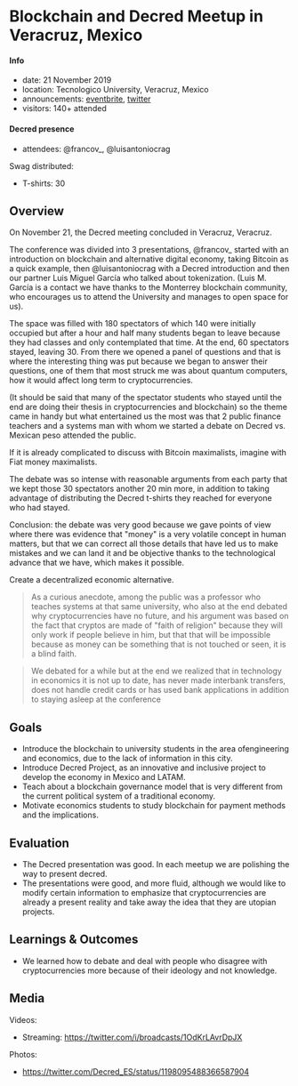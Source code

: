 # Blockchain and Decred Meetup in Veracruz, Mexico

#### Info

- date: 21 November 2019
- location: Tecnologico University, Veracruz, Mexico
- announcements: [eventbrite](https://www.eventbrite.com.ar/e/conferencia-blockchain-tickets-81397410847), [twitter](https://twitter.com/Decred_ES/status/1197228812498432000)
- visitors: 140+ attended

#### Decred presence

- attendees: @francov\_, @luisantoniocrag

Swag distributed:

- T-shirts: 30

## Overview

On November 21, the Decred meeting concluded in Veracruz, Veracruz.

The conference was divided into 3 presentations, @francov\_ started with an introduction on blockchain and alternative digital economy, taking Bitcoin as a quick example, then @luisantoniocrag with a Decred introduction and then our partner Luis Miguel García who talked about tokenization. (Luis M. García is a contact we have thanks to the Monterrey blockchain community, who encourages us to attend the University and manages to open space for us).

The space was filled with 180 spectators of which 140 were initially occupied but after a hour and half many students began to leave because they had classes and only contemplated that time. At the end, 60 spectators stayed, leaving 30. From there we opened a panel of questions and that is where the interesting thing was put because we began to answer their questions, one of them that most struck me was about quantum computers, how it would affect long term to cryptocurrencies.

(It should be said that many of the spectator students who stayed until the end are doing their thesis in cryptocurrencies and blockchain) so the theme came in handy but what entertained us the most was that 2 public finance teachers and a systems man with whom we started a debate on Decred vs. Mexican peso attended the public.

If it is already complicated to discuss with Bitcoin maximalists, imagine with Fiat money maximalists.

The debate was so intense with reasonable arguments from each party that we kept those 30 spectators another 20 min more, in addition to taking advantage of distributing the Decred t-shirts they reached for everyone who had stayed.

Conclusion: the debate was very good because we gave points of view where there was evidence that "money" is a very volatile concept in human matters, but that we can correct all those details that have led us to make mistakes and we can land it and be objective thanks to the technological advance that we have, which makes it possible.

Create a decentralized economic alternative.

> As a curious anecdote, among the public was a professor who teaches systems at that same university, who also at the end debated why cryptocurrencies have no future, and his argument was based on the fact that cryptos are made of "faith of religion" because they will only work if people believe in him, but that that will be impossible because as money can be something that is not touched or seen, it is a blind faith.

> We debated for a while but at the end we realized that in technology in economics it is not up to date, has never made interbank transfers, does not handle credit cards or has used bank applications in addition to staying asleep at the conference

## Goals

- Introduce the blockchain to university students in the area of ​​engineering and economics, due to the lack of information in this city.
- Introduce Decred Project, as an innovative and inclusive project to develop the economy in Mexico and LATAM.
- Teach about a blockchain governance model that is very different from the current political system of a traditional economy.
- Motivate economics students to study blockchain for payment methods and the implications.

## Evaluation

- The Decred presentation was good. In each meetup we are polishing the way to present decred.
- The presentations were good, and more fluid, although we would like to modify certain information to emphasize that cryptocurrencies are already a present reality and take away the idea that they are utopian projects.

## Learnings & Outcomes

- We learned how to debate and deal with people who disagree with cryptocurrencies more because of their ideology and not knowledge.

## Media

Videos:

- Streaming: https://twitter.com/i/broadcasts/1OdKrLAvrDpJX

Photos:

- https://twitter.com/Decred_ES/status/1198095488366587904
